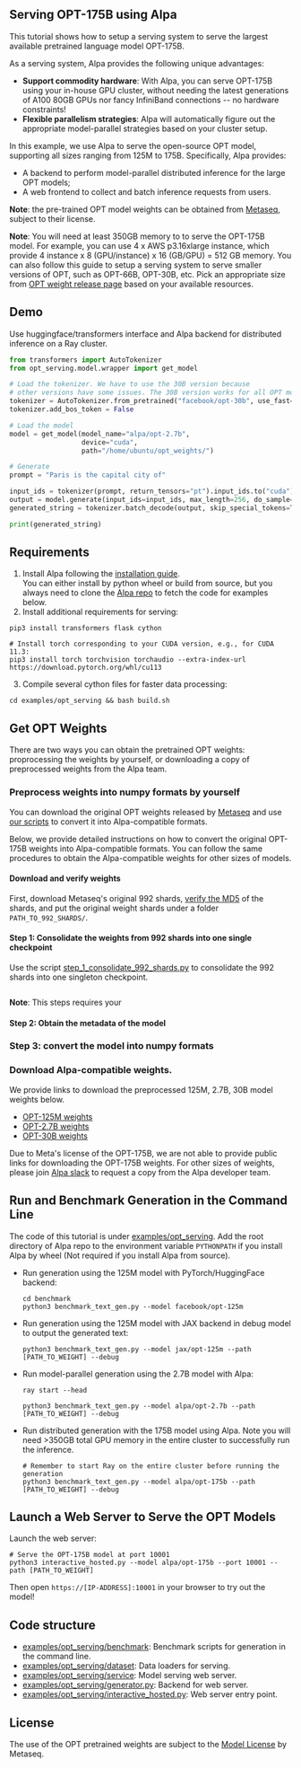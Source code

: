 Serving OPT-175B using Alpa
---------------------------

This tutorial shows how to setup a serving system to serve the largest available pretrained language model OPT-175B.

As a serving system, Alpa provides the following unique advantages:
- **Support commodity hardware**: With Alpa, you can serve OPT-175B using your in-house GPU cluster, without needing the latest generations of A100 80GB GPUs nor fancy InfiniBand connections -- no hardware constraints!
- **Flexible parallelism strategies**: Alpa will automatically figure out the appropriate model-parallel strategies based on your cluster setup.

In this example, we use Alpa to serve the open-source OPT model, supporting all sizes ranging from 125M to 175B. 
Specifically, Alpa provides:
- A backend to perform model-parallel distributed inference for the large OPT models;
- A web frontend to collect and batch inference requests from users.

**Note**: the pre-trained OPT model weights can be obtained from [Metaseq](https://github.com/facebookresearch/metaseq), subject to their license.

**Note**: You will need at least 350GB memory to to serve the OPT-175B model. For example, you can use 4 x AWS p3.16xlarge instance,
which provide 4 instance x 8 (GPU/instance) x 16 (GB/GPU) = 512 GB memory.
You can also follow this guide to setup a serving system to serve smaller versions of OPT, such as OPT-66B, OPT-30B, etc. 
Pick an appropriate size from [OPT weight release page](https://github.com/facebookresearch/metaseq/tree/main/projects/OPT) based on your available resources.

## Demo
Use huggingface/transformers interface and Alpa backend for distributed inference on a Ray cluster.

```python
from transformers import AutoTokenizer
from opt_serving.model.wrapper import get_model

# Load the tokenizer. We have to use the 30B version because
# other versions have some issues. The 30B version works for all OPT models.
tokenizer = AutoTokenizer.from_pretrained("facebook/opt-30b", use_fast=False)
tokenizer.add_bos_token = False

# Load the model
model = get_model(model_name="alpa/opt-2.7b",
                  device="cuda",
                  path="/home/ubuntu/opt_weights/")

# Generate
prompt = "Paris is the capital city of"

input_ids = tokenizer(prompt, return_tensors="pt").input_ids.to("cuda")
output = model.generate(input_ids=input_ids, max_length=256, do_sample=True)
generated_string = tokenizer.batch_decode(output, skip_special_tokens=True)

print(generated_string)
```

## Requirements
1. Install Alpa following the [installation guide](https://alpa-projects.github.io/install.html).  
   You can either install by python wheel or build from source, but you always need to clone
   the [Alpa repo](https://github.com/alpa-projects/alpa) to fetch the code for examples below.
2. Install additional requirements for serving:
```shell
pip3 install transformers flask cython

# Install torch corresponding to your CUDA version, e.g., for CUDA 11.3:
pip3 install torch torchvision torchaudio --extra-index-url https://download.pytorch.org/whl/cu113
```
3. Compile several cython files for faster data processing:
```shell
cd examples/opt_serving && bash build.sh
```

## Get OPT Weights
There are two ways you can obtain the pretrained OPT weights: proprocessing the weights by yourself, 
or downloading a copy of preprocessed weights from the Alpa team. 

### Preprocess weights into numpy formats by yourself

You can download the original OPT weights released by [Metaseq](https://github.com/facebookresearch/metaseq/tree/main/projects/OPT) and 
 use [our scripts](scripts) to convert it into Alpa-compatible formats.

Below, we provide detailed instructions on how to convert the original OPT-175B weights into Alpa-compatible formats. 
You can follow the same procedures to obtain the Alpa-compatible weights for other sizes of models.

#### Download and verify weights
First, download Metaseq's original 992 shards, [verify the MD5](https://github.com/facebookresearch/metaseq/blob/main/projects/OPT/assets/opt175b_md5sum_shards.csv) of the shards, 
and put the original weight shards under a folder `PATH_TO_992_SHARDS/`.

#### Step 1: Consolidate the weights from 992 shards into one single checkpoint
Use the script [step_1_consolidate_992_shards.py](scripts/step_1_consolidate_992_shards.py) to consolidate the 992 shards into one singleton checkpoint.
```shell

```

**Note**: This steps requires your  

#### Step 2: Obtain the metadata of the model


### Step 3: convert the model into numpy formats

### Download Alpa-compatible weights.
We provide links to download the preprocessed 125M, 2.7B, 30B model weights below. 
   - [OPT-125M weights](https://drive.google.com/file/d/1Ps7DFD80wNO7u2t39YCYcBX-9XwypGzl/view?usp=sharing)
   - [OPT-2.7B weights](https://drive.google.com/file/d/1ayIaKRhxF9osZWgcFG-3vSkjcepSWdQd/view?usp=sharing) 
   - [OPT-30B weights](https://drive.google.com/file/d/1_MBcgwTqHFboV0JkGWR03AOHusrxcHlu/view?usp=sharing)
   
   Due to Meta's license of the OPT-175B, we are not able to  provide public links for downloading the OPT-175B weights. 
   For other sizes of weights, please join [Alpa slack](https://forms.gle/YEZTCrtZD6EAVNBQ7) to request a copy from the Alpa developer team. 


## Run and Benchmark Generation in the Command Line
The code of this tutorial is under [examples/opt_serving](https://github.com/alpa-projects/alpa/tree/main/examples/opt_serving).
Add the root directory of Alpa repo to the environment variable ``PYTHONPATH`` if you install Alpa by wheel (Not required if you install Alpa from source).

- Run generation using the 125M model with PyTorch/HuggingFace backend:
  ```shell
  cd benchmark
  python3 benchmark_text_gen.py --model facebook/opt-125m
  ```

- Run generation using the 125M model with JAX backend in debug model to output the generated text:
  ```shell
  python3 benchmark_text_gen.py --model jax/opt-125m --path [PATH_TO_WEIGHT] --debug
  ```

- Run model-parallel generation using the 2.7B model with Alpa:
  ```shell
  ray start --head

  python3 benchmark_text_gen.py --model alpa/opt-2.7b --path [PATH_TO_WEIGHT] --debug
  ```

- Run distributed generation with the 175B model using Alpa. Note you will need >350GB total GPU memory in the entire cluster to successfully run the inference.
  ```shell
  # Remember to start Ray on the entire cluster before running the generation
  python3 benchmark_text_gen.py --model alpa/opt-175b --path [PATH_TO_WEIGHT] --debug
  ```

## Launch a Web Server to Serve the OPT Models

Launch the web server:
```shell
# Serve the OPT-175B model at port 10001
python3 interactive_hosted.py --model alpa/opt-175b --port 10001 --path [PATH_TO_WEIGHT]
```

Then open `https://[IP-ADDRESS]:10001` in your browser to try out the model!

## Code structure

- [examples/opt_serving/benchmark](benchmark): Benchmark scripts for generation in the command line.
- [examples/opt_serving/dataset](dataset): Data loaders for serving. 
- [examples/opt_serving/service](service): Model serving web server.
- [examples/opt_serving/generator.py](generator.py): Backend for web server.
- [examples/opt_serving/interactive_hosted.py](interactive_hosted.py): Web server entry point.

## License
The use of the OPT pretrained weights are subject to the [Model License](https://github.com/facebookresearch/metaseq/blob/main/projects/OPT/MODEL_LICENSE.md) by Metaseq.
